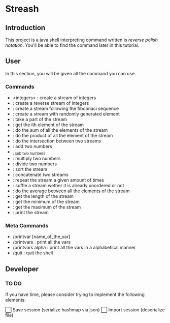 # Streash

## Introduction

This project is a java shell interpreting command written is *reverse polish notation*. You'll be able to find the command later in this tutorial.

## User

In this section, you will be given all the command you can use.

### Commands

* \<integers\> : create a stream of integers
* <revintegers> : create a reverse stream of integers
* <fibo> : create a stream following the fibonnaci sequence
* <random> : create a stream with randomly generated element
* <slice> : take a part of the stream
* <get> : get the ith element of the stream
* <sum> : do the sum of all the elements of the stream
* <product> : do the product of all the element of the stream
* <inter> : do the intersection between two streams
* <add> : add two numbers
* <sub> : sub two numbers
* <mul> : multiply two numbers
* <div> : divide two numbers
* <sort> : sort the stream
* <concat> : concatenate two streams
* <repeat> : repeat the stream a given amount of times
* <shuffle> : suffle a stream wether it is already unordered or not
* <average> : do the average between all the elements of the stream
* <len> : get the length of the stream
* <min> : get the minimum of the stream
* <max> : get the maximum of the stream
* <print> : print the stream

### Meta Commands
* /printvar [name_of_the_var]
* /printvars : print all the vars
* /printvars alpha : print all the vars in a alphabetical manner
* /quit : quit the shell


## Developer

### TO DO

If you have time, please consider trying to implement the following elements:

 :white_large_square: Save session (serialize hashmap via json)
  :white_large_square: Import session (deserialize file)
